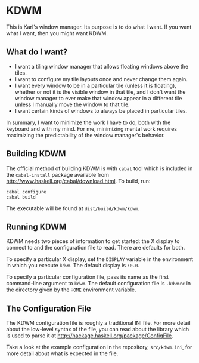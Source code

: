 
KDWM
====

This is Karl's window manager. Its purpose is to do what I want. If you want
what I want, then you might want KDWM.

What do I want?
---------------
* I want a tiling window manager that allows floating windows above the tiles.
* I want to configure my tile layouts once and never change them again.
* I want every window to be in a particular tile (unless it is floating),
whether or not it is the visible window in that tile, and I don't want the
window manager to ever make that window appear in a different tile unless I
manually move the window to that tile.
* I want certain kinds of windows to always be placed in particular tiles.

In summary, I want to minimize the work I have to do, both with the keyboard
and with my mind. For me, minimizing mental work requires maximizing the
predictability of the window manager's behavior.

Building KDWM
-------------
The official method of building KDWM is with `cabal` tool which is included
in the `cabal-install` package available from
http://www.haskell.org/cabal/download.html. To build, run:

    cabal configure
    cabal build

The executable will be found at `dist/build/kdwm/kdwm`.

Running KDWM
------------
KDWM needs two pieces of information to get started: the X display to connect
to and the configuration file to read. There are defaults for both.

To specify a particular X display, set the `DISPLAY` variable in the
environment in which you execute `kdwm`. The default display is `:0.0`.

To specify a particular configuration file, pass its name as the first
command-line argument to `kdwm`. The default configuration file is `.kdwmrc`
in the directory given by the `HOME` environment variable.

The Configuration File
----------------------
The KDWM configuration file is roughly a traditional INI file. For more detail
about the low-level syntax of the file, you can read about the library which
is used to parse it at
http://hackage.haskell.org/package/ConfigFile.

Take a look at the example configuration in the repository, `src/kdwm.ini`,
for more detail about what is expected in the file.

